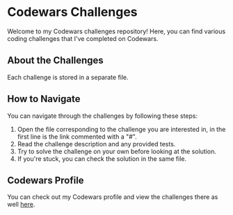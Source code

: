 # Codewars Challenges

Welcome to my Codewars challenges repository! Here, you can find various coding challenges that I've completed on Codewars.

## About the Challenges

Each challenge is stored in a separate file.

## How to Navigate

You can navigate through the challenges by following these steps:

1. Open the file corresponding to the challenge you are interested in, in the first line is the link commented with a "#".
2. Read the challenge description and any provided tests.
3. Try to solve the challenge on your own before looking at the solution.
4. If you're stuck, you can check the solution in the same file.

## Codewars Profile

You can check out my Codewars profile and view the challenges there as well [here](https://www.codewars.com/users/joseconejoo).
